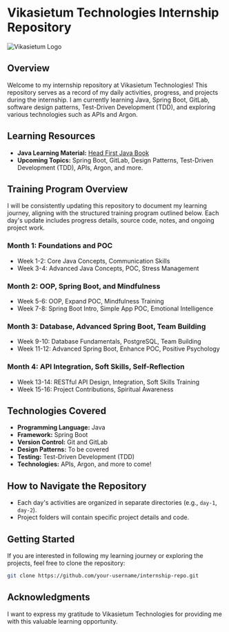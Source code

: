 # Vikasietum Technologies Internship Repository

![Vikasietum Logo](https://media.licdn.com/dms/image/C4D16AQGp3AiC4HVBcA/profile-displaybackgroundimage-shrink_200_800/0/1609241946087?e=2147483647&v=beta&t=iaiJEIGh9ZCJgTQBl1naDYCvFykgieW64sQT1f3a_yI)

## Overview

Welcome to my internship repository at Vikasietum Technologies! This repository serves as a record of my daily activities, progress, and projects during the internship. I am currently learning Java, Spring Boot, GitLab, software design patterns, Test-Driven Development (TDD), and exploring various technologies such as APIs and Argon.

## Learning Resources

- **Java Learning Material:** [Head First Java Book](https://github.com/lukeiceslinger/Vikasietum-Internship/blob/main/Head%20First%20Java%20(Kathy%20Sierra%2C%20Bert%20Bates).pdf)
- **Upcoming Topics:** Spring Boot, GitLab, Design Patterns, Test-Driven Development (TDD), APIs, Argon, and more.

## Training Program Overview

I will be consistently updating this repository to document my learning journey, aligning with the structured training program outlined below. Each day's update includes progress details, source code, notes, and ongoing project work.

### Month 1: Foundations and POC
- Week 1-2: Core Java Concepts, Communication Skills
- Week 3-4: Advanced Java Concepts, POC, Stress Management

### Month 2: OOP, Spring Boot, and Mindfulness
- Week 5-6: OOP, Expand POC, Mindfulness Training
- Week 7-8: Spring Boot Intro, Simple App POC, Emotional Intelligence

### Month 3: Database, Advanced Spring Boot, Team Building
- Week 9-10: Database Fundamentals, PostgreSQL, Team Building
- Week 11-12: Advanced Spring Boot, Enhance POC, Positive Psychology

### Month 4: API Integration, Soft Skills, Self-Reflection
- Week 13-14: RESTful API Design, Integration, Soft Skills Training
- Week 15-16: Project Contributions, Spiritual Awareness

## Technologies Covered

- **Programming Language:** Java
- **Framework:** Spring Boot
- **Version Control:** Git and GitLab
- **Design Patterns:** To be covered
- **Testing:** Test-Driven Development (TDD)
- **Technologies:** APIs, Argon, and more to come!

## How to Navigate the Repository

- Each day's activities are organized in separate directories (e.g., `day-1`, `day-2`).
- Project folders will contain specific project details and code.

## Getting Started

If you are interested in following my learning journey or exploring the projects, feel free to clone the repository:

```bash
git clone https://github.com/your-username/internship-repo.git
```
## Acknowledgments

I want to express my gratitude to Vikasietum Technologies for providing me with this valuable learning opportunity.

